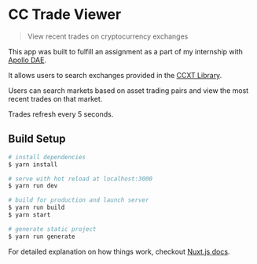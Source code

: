 # CC Trade Viewer

> View recent trades on cryptocurrency exchanges

This app was built to fulfill an assignment as a part of my internship with [Apollo DAE](https://apollodae.io/).

It allows users to search exchanges provided in the [CCXT Library](https://github.com/ccxt/ccxt).

Users can search markets based on asset trading pairs and view the most recent trades on that market.

Trades refresh every 5 seconds.

## Build Setup

``` bash
# install dependencies
$ yarn install

# serve with hot reload at localhost:3000
$ yarn run dev

# build for production and launch server
$ yarn run build
$ yarn start

# generate static project
$ yarn run generate
```

For detailed explanation on how things work, checkout [Nuxt.js docs](https://nuxtjs.org).
